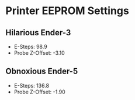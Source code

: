 # Printer EEPROM Settings

## Hilarious Ender-3

- E-Steps: 98.9
- Probe Z-Offset: -3.10

## Obnoxious Ender-5

- E-Steps: 136.8
- Probe Z-Offset: -1.90
